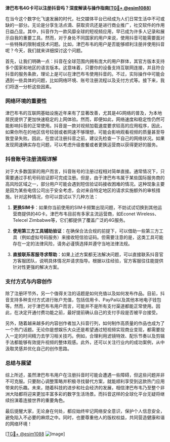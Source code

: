 **津巴布韦4G卡可以注册抖音吗？深度解读与操作指南[[TG💪+ @esim1088](https://t.me/s/esim1088)]**

在当今这个数字化飞速发展的时代，社交媒体平台已经成为人们日常生活中不可或缺的一部分。无论是分享生活点滴、获取资讯还是进行商业推广，社交软件的作用日益凸显。其中，抖音作为一款风靡全球的短视频应用，早已成为许多人记录和展示自我的重要工具。然而，对于身处不同国家的用户来说，使用抖音可能需要面对一些特殊的限制或技术问题。比如，津巴布韦的用户是否能够顺利注册并使用抖音呢？今天，我们就来详细探讨这个问题。

首先，让我们明确一点：抖音在全球范围内拥有庞大的用户群体，其官方版本支持多个国家和地区的语言版本。这意味着，只要你的设备支持互联网连接，并且符合抖音的服务条款，理论上是可以在津巴布韦使用抖音的。不过，实际操作中可能会遇到一些具体的问题，比如网络环境、账号注册流程以及支付方式等。接下来，我们将逐一分析这些因素。

### 网络环境的重要性

津巴布韦的互联网基础设施近年来有了显著改善，尤其是4G网络的普及，为本地居民提供了更加快速稳定的上网体验。然而，即便如此，网络速度和稳定性仍然可能影响抖音的正常使用。抖音是一款对视频加载速度要求较高的应用程序，因此，如果你所在的地区信号较弱或者网速不够理想，可能会影响观看视频的质量甚至导致登录失败。因此，在尝试注册抖音之前，建议先检查一下自己的网络状况。如果发现网速确实存在问题，可以考虑升级套餐或者更换运营商以获得更好的服务。

### 抖音账号注册流程详解

对于大多数国家的用户而言，抖音账号的注册过程相对简单直接。通常情况下，只需要通过手机号码验证即可完成注册。但是，由于津巴布韦属于某些国际服务商的高风险区域之一，部分用户可能会遇到短信验证码接收困难的情况。这种现象主要是因为某些电信公司出于安全考虑，会对来自特定地区的请求实施额外的审核措施。针对这种情况，你可以尝试以下几种方法：

1. **更换SIM卡**：如果你当前使用的SIM卡频繁出现问题，不妨试试切换到其他运营商提供的4G卡。津巴布韦目前有多家主流运营商，如Econet Wireless、Telecel Zimbabwe等，它们都提供了覆盖广泛的4G服务。
   
2. **使用第三方工具辅助验证**：在确保合法合规的前提下，可以借助一些第三方工具（例如虚拟号码服务）来接收短信验证码。但需要注意的是，这类工具可能存在一定的法律风险，请务必谨慎选择并遵守当地法律法规。

3. **直接联系客服寻求帮助**：如果上述方案都无法解决问题，可以直接联系抖音官方客服团队，说明具体情况并请求指导。根据以往经验，官方客服往往能提供针对性更强的解决方案。

### 支付方式与内容创作

除了注册环节外，另一个值得关注的话题是如何充值以及如何发布作品。目前，抖音支持多种支付方式进行账户充值，包括信用卡、PayPal以及其他本地电子钱包等。然而，对于津巴布韦用户而言，可能并不是所有支付渠道都能正常使用。因此，在决定开通付费功能之前，最好提前确认自己的支付手段是否被平台接受。

另外，随着越来越多的内容创作者加入抖音行列，如何制作高质量的作品也成为了一个热门话题。无论你是想娱乐大众还是希望通过短视频实现商业变现，都需要投入一定的时间精力去学习相关技巧。例如，合理利用滤镜特效、配乐节奏以及剪辑手法都能够有效提升视频的整体观感。此外，还可以关注行业内的成功案例，从中汲取灵感并优化自己的创作思路。

### 总结与展望

综上所述，虽然津巴布韦用户在注册抖音时可能会遭遇一些障碍，但这些问题并非不可克服。只要耐心调整策略并积极寻找替代方案，就能顺利享受到这款热门应用带来的乐趣。未来，随着科技的进步和社会经济的发展，相信津巴布韦乃至整个非洲大陆都将迎来更加丰富多彩的数字生活场景。而抖音这样的全球化平台无疑将继续扮演着连接世界的重要角色。

最后提醒大家，无论身在何处，都应始终牢记网络安全意识，保护个人信息安全，避免陷入不必要的麻烦之中。同时，也要尊重他人的版权权益，共同营造健康和谐的网络环境！

[[TG💪+ @esim1088](https://t.me/s/esim1088) ![Image](https://i.postimg.cc/4NQfJmqS/Snipaste-2025-05-13-00-14-12.png)]